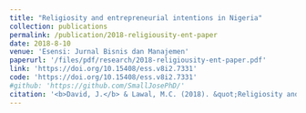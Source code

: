 ```yaml
---
title: "Religiosity and entrepreneurial intentions in Nigeria"
collection: publications
permalink: /publication/2018-religiousity-ent-paper
date: 2018-8-10
venue: 'Esensi: Jurnal Bisnis dan Manajemen'
paperurl: '/files/pdf/research/2018-religiousity-ent-paper.pdf'
link: 'https://doi.org/10.15408/ess.v8i2.7331'
code: 'https://doi.org/10.15408/ess.v8i2.7331'
#github: 'https://github.com/SmallJosePhD/'
citation: '<b>David, J.</b> & Lawal, M.C. (2018). &quot;Religiosity and entrepreneurial intentions in Nigeria.&quot; <i>Esensi: Jurnal Bisnis dan Manajemen</i>, <i>8</i>(2), 211-222. doi:10.15408/ess.v8i2.7331'
---
```

